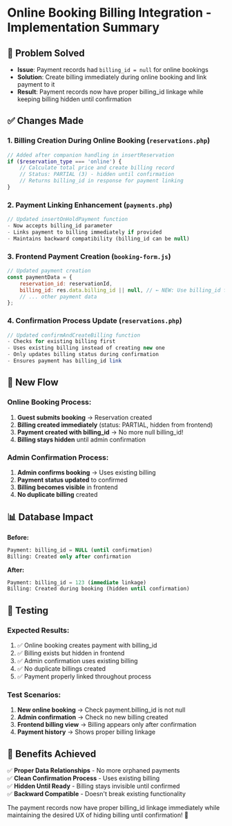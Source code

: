 # Online Booking Billing Integration - Implementation Summary

## 🎯 **Problem Solved**
- **Issue**: Payment records had `billing_id = null` for online bookings
- **Solution**: Create billing immediately during online booking and link payment to it
- **Result**: Payment records now have proper billing_id linkage while keeping billing hidden until confirmation

## ✅ **Changes Made**

### **1. Billing Creation During Online Booking** (`reservations.php`)
```php
// Added after companion handling in insertReservation
if ($reservation_type === 'online') {
    // Calculate total price and create billing record
    // Status: PARTIAL (3) - hidden until confirmation
    // Returns billing_id in response for payment linking
}
```

### **2. Payment Linking Enhancement** (`payments.php`)
```php
// Updated insertOnHoldPayment function
- Now accepts billing_id parameter
- Links payment to billing immediately if provided
- Maintains backward compatibility (billing_id can be null)
```

### **3. Frontend Payment Creation** (`booking-form.js`)
```javascript
// Updated payment creation
const paymentData = {
    reservation_id: reservationId,
    billing_id: res.data.billing_id || null, // ← NEW: Use billing_id from reservation
    // ... other payment data
};
```

### **4. Confirmation Process Update** (`reservations.php`)
```php
// Updated confirmAndCreateBilling function
- Checks for existing billing first
- Uses existing billing instead of creating new one
- Only updates billing status during confirmation
- Ensures payment has billing_id link
```

## 🔄 **New Flow**

### **Online Booking Process:**
1. **Guest submits booking** → Reservation created
2. **Billing created immediately** (status: PARTIAL, hidden from frontend)
3. **Payment created with billing_id** → No more null billing_id!
4. **Billing stays hidden** until admin confirmation

### **Admin Confirmation Process:**
1. **Admin confirms booking** → Uses existing billing
2. **Payment status updated** to confirmed
3. **Billing becomes visible** in frontend
4. **No duplicate billing** created

## 📊 **Database Impact**

**Before:**
```sql
Payment: billing_id = NULL (until confirmation)
Billing: Created only after confirmation
```

**After:**
```sql
Payment: billing_id = 123 (immediate linkage)
Billing: Created during booking (hidden until confirmation)
```

## 🧪 **Testing**

### **Expected Results:**
1. ✅ Online booking creates payment with billing_id
2. ✅ Billing exists but hidden in frontend
3. ✅ Admin confirmation uses existing billing
4. ✅ No duplicate billings created
5. ✅ Payment properly linked throughout process

### **Test Scenarios:**
1. **New online booking** → Check payment.billing_id is not null
2. **Admin confirmation** → Check no new billing created
3. **Frontend billing view** → Billing appears only after confirmation
4. **Payment history** → Shows proper billing linkage

## 🎉 **Benefits Achieved**

✅ **Proper Data Relationships** - No more orphaned payments  
✅ **Clean Confirmation Process** - Uses existing billing  
✅ **Hidden Until Ready** - Billing stays invisible until confirmed  
✅ **Backward Compatible** - Doesn't break existing functionality  

The payment records now have proper billing_id linkage immediately while maintaining the desired UX of hiding billing until confirmation! 🚀
